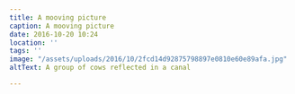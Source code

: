 ```yaml
---
title: A mooving picture
caption: A mooving picture
date: 2016-10-20 10:24
location: ''
tags: ''
image: "/assets/uploads/2016/10/2fcd14d92875798897e0810e60e89afa.jpg"
altText: A group of cows reflected in a canal

---
```

